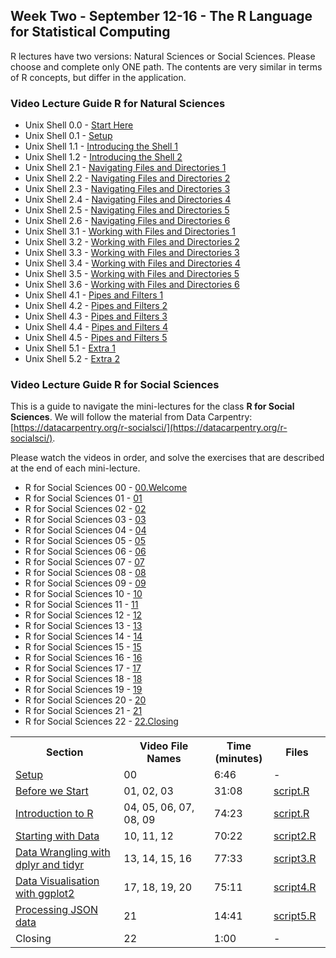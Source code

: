 ## Week Two - September 12-16 - The R Language for Statistical Computing

R lectures have two versions: Natural Sciences or Social Sciences. Please choose and complete only ONE path. The contents are very similar in terms of R concepts, but differ in the application.

### Video Lecture Guide R for Natural Sciences

* Unix Shell 0.0 - [Start Here](https://vimeo.com/614324992)
* Unix Shell 0.1 - [Setup](https://vimeo.com/614305408)
* Unix Shell 1.1 - [Introducing the Shell 1](https://vimeo.com/614323342)
* Unix Shell 1.2 - [Introducing the Shell 2](https://vimeo.com/614304562)
* Unix Shell 2.1 - [Navigating Files and Directories 1](https://vimeo.com/614306217)
* Unix Shell 2.2 - [Navigating Files and Directories 2](https://vimeo.com/614307208)
* Unix Shell 2.3 - [Navigating Files and Directories 3](https://vimeo.com/614307515)
* Unix Shell 2.4 - [Navigating Files and Directories 4](https://vimeo.com/614308376)
* Unix Shell 2.5 - [Navigating Files and Directories 5](https://vimeo.com/614308818)
* Unix Shell 2.6 - [Navigating Files and Directories 6](https://vimeo.com/614309596)
* Unix Shell 3.1 - [Working with Files and Directories 1](https://vimeo.com/614310401)
* Unix Shell 3.2 - [Working with Files and Directories 2](https://vimeo.com/614311369)
* Unix Shell 3.3 - [Working with Files and Directories 3](https://vimeo.com/614312350)
* Unix Shell 3.4 - [Working with Files and Directories 4](https://vimeo.com/614313140)
* Unix Shell 3.5 - [Working with Files and Directories 5](https://vimeo.com/614314045)
* Unix Shell 3.6 - [Working with Files and Directories 6](https://vimeo.com/614315166)
* Unix Shell 4.1 - [Pipes and Filters 1](https://vimeo.com/614316504)
* Unix Shell 4.2 - [Pipes and Filters 2](https://vimeo.com/614317063)
* Unix Shell 4.3 - [Pipes and Filters 3](https://vimeo.com/614317521)
* Unix Shell 4.4 - [Pipes and Filters 4](https://vimeo.com/614318454)
* Unix Shell 4.5 - [Pipes and Filters 5](https://vimeo.com/614319333)
* Unix Shell 5.1 - [Extra 1](https://vimeo.com/614320025)
* Unix Shell 5.2 - [Extra 2](https://vimeo.com/614321508)

### Video Lecture Guide R for Social Sciences

This is a guide to navigate the mini-lectures for the class **R for Social Sciences**. We will follow the material from Data Carpentry: [https://datacarpentry.org/r-socialsci/](https://datacarpentry.org/r-socialsci/).

Please watch the videos in order, and solve the exercises that are described at the end of each mini-lecture. 

* R for Social Sciences 00 - [00.Welcome]()
* R for Social Sciences 01 - [01](https://vimeo.com/598885768)
* R for Social Sciences 02 - [02](https://vimeo.com/598889009)
* R for Social Sciences 03 - [03](https://vimeo.com/598891422)
* R for Social Sciences 04 - [04](https://vimeo.com/598892643)
* R for Social Sciences 05 - [05](https://vimeo.com/598894951)
* R for Social Sciences 06 - [06](https://vimeo.com/598895743)
* R for Social Sciences 07 - [07](https://vimeo.com/598956939)
* R for Social Sciences 08 - [08](https://vimeo.com/598958829)
* R for Social Sciences 09 - [09](https://vimeo.com/598960357)
* R for Social Sciences 10 - [10](https://vimeo.com/598933766)
* R for Social Sciences 11 - [11](https://vimeo.com/598937484)
* R for Social Sciences 12 - [12](https://vimeo.com/598940004)
* R for Social Sciences 13 - [13](https://vimeo.com/598940953)
* R for Social Sciences 14 - [14](https://vimeo.com/598942737)
* R for Social Sciences 15 - [15](https://vimeo.com/598943287)
* R for Social Sciences 16 - [16](https://vimeo.com/598944486)
* R for Social Sciences 17 - [17](https://vimeo.com/598949130)
* R for Social Sciences 18 - [18](https://vimeo.com/598950881)
* R for Social Sciences 19 - [19](https://vimeo.com/598952240)
* R for Social Sciences 20 - [20](https://vimeo.com/598953816)
* R for Social Sciences 21 - [21](https://vimeo.com/598955359)
* R for Social Sciences 22 - [22.Closing](https://vimeo.com/598956731)



<table style="width:100%">
  <tr>
    <th width="30%">  Section </th>
    <th width="25%">  Video File Names </th>
    <th width="5%">   Time (minutes) </th>
    <th width="10%">   Files </th>
  </tr>
  <tr>
    <td width="30%">  <a href="https://datacarpentry.org/r-socialsci/setup.html"> Setup</a> </td>
    <td width="25%">  00 </td>
    <td width="5%">  6:46 </td>
    <td width="10%">  - </td>
  </tr>
  <tr>
    <td width="30%">  <a href="https://datacarpentry.org/r-socialsci/00-intro/index.html">Before we Start</a>  </td>
    <td width="25%">  01, 02, 03 </td>
    <td width="5%">  31:08 </td>
    <td width="10%">    <a href="https://github.com/malfaro2/Trieste2021_R/blob/main/code/script.R"> script.R </a>  </td>
  </tr>
  <tr>
    <td width="30%">  <a href="https://datacarpentry.org/r-socialsci/01-intro-to-r/index.html">Introduction to R</a>  </td>
    <td width="25%">  04, 05, 06, 07, 08, 09  </td>
    <td width="5%">  74:23 </td> 
    <td width="10%">    <a href="https://github.com/malfaro2/Trieste2021_R/blob/main/code/script.R"> script.R </a>  </td>
  </tr>
  <tr>
    <td width="30%">  <a href="https://datacarpentry.org/r-socialsci/02-starting-with-data/index.html">Starting with Data</a>  </td>
    <td width="25%">  10, 11, 12  </td>
    <td width="5%">  70:22 </td> 
    <td width="10%">    <a href="https://github.com/malfaro2/Trieste2021_R/blob/main/code/script2.R"> script2.R </a>  </td>
  </tr>
  <tr>
    <td width="30%">  <a href="https://datacarpentry.org/r-socialsci/03-dplyr-tidyr/index.html">Data Wrangling with dplyr and tidyr</a> </td>
    <td width="25%">  13, 14, 15, 16 </td>
    <td width="5%">  77:33 </td>   
    <td width="10%">    <a href="https://github.com/malfaro2/Trieste2021_R/blob/main/code/script3.R"> script3.R </a>  </td>
  </tr>
  <tr>
    <td width="30%">  <a href="https://datacarpentry.org/r-socialsci/04-ggplot2/index.html">Data Visualisation with ggplot2</a>  </td>
    <td width="25%">  17, 18, 19, 20 </td>
    <td width="5%">  75:11 </td> 
    <td width="10%">    <a href="https://github.com/malfaro2/Trieste2021_R/blob/main/code/script4.R"> script4.R </a>  </td>
  </tr>
  <tr>
    <td width="30%"> <a href="https://datacarpentry.org/r-socialsci/05-json/index.html">Processing JSON data</a>  </td>
    <td width="25%"> 21  </td>
    <td width="5%"> 14:41 </td>
    <td width="10%">    <a href="https://github.com/malfaro2/Trieste2021_R/blob/main/code/script5.R"> script5.R </a>  </td>
  </tr>
  <tr>
    <td width="30%">  Closing </td>
    <td width="25%">  22  </td>
    <td width="5%">  1:00 </td>
    <td width="10%">   - </td>
  </tr>
</table>

